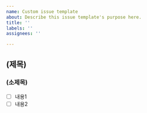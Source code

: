 ```yaml
---
name: Custom issue template
about: Describe this issue template's purpose here.
title: ''
labels: ''
assignees: ''

---
```


## (제목)
### (소제목)
- [ ] 내용1
- [ ] 내용2
